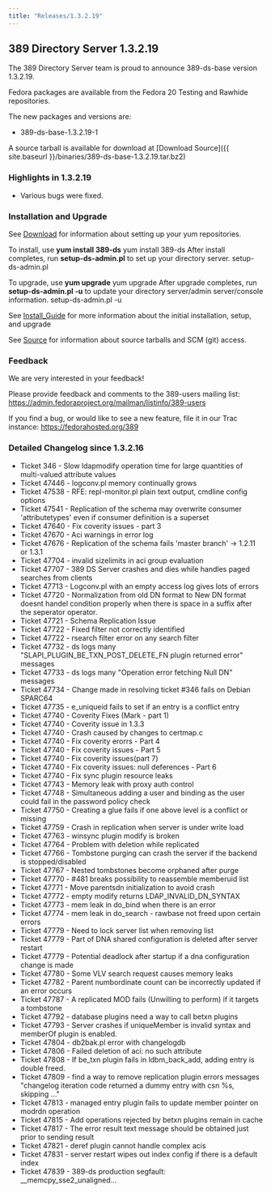 ```yaml
---
title: "Releases/1.3.2.19"
---
```

389 Directory Server 1.3.2.19
-----------------------------

The 389 Directory Server team is proud to announce 389-ds-base version 1.3.2.19.

Fedora packages are available from the Fedora 20 Testing and Rawhide repositories.

The new packages and versions are:

-   389-ds-base-1.3.2.19-1

A source tarball is available for download at [Download Source]({{ site.baseurl }}/binaries/389-ds-base-1.3.2.19.tar.bz2)

### Highlights in 1.3.2.19

-   Various bugs were fixed.

### Installation and Upgrade

See [Download](../download.html) for information about setting up your yum repositories.

To install, use **yum install 389-ds** yum install 389-ds After install completes, run **setup-ds-admin.pl** to set up your directory server. setup-ds-admin.pl

To upgrade, use **yum upgrade** yum upgrade After upgrade completes, run **setup-ds-admin.pl -u** to update your directory server/admin server/console information. setup-ds-admin.pl -u

See [Install\_Guide](../legacy/install-guide.html) for more information about the initial installation, setup, and upgrade

See [Source](../development/source.html) for information about source tarballs and SCM (git) access.

### Feedback

We are very interested in your feedback!

Please provide feedback and comments to the 389-users mailing list: <https://admin.fedoraproject.org/mailman/listinfo/389-users>

If you find a bug, or would like to see a new feature, file it in our Trac instance: <https://fedorahosted.org/389>

### Detailed Changelog since 1.3.2.16

-   Ticket 346 - Slow ldapmodify operation time for large quantities of multi-valued attribute values
-   Ticket 47446 - logconv.pl memory continually grows
-   Ticket 47538 - RFE: repl-monitor.pl plain text output, cmdline config options
-   Ticket 47541 - Replication of the schema may overwrite consumer 'attributetypes' even if consumer definition is a superset
-   Ticket 47640 - Fix coverity issues - part 3
-   Ticket 47670 - Aci warnings in error log
-   Ticket 47676 - Replication of the schema fails 'master branch' -\> 1.2.11 or 1.3.1
-   Ticket 47704 - invalid sizelimits in aci group evaluation
-   Ticket 47707 - 389 DS Server crashes and dies while handles paged searches from clients
-   Ticket 47713 - Logconv.pl with an empty access log gives lots of errors
-   Ticket 47720 - Normalization from old DN format to New DN format doesnt handel condition properly when there is space in a suffix after the seperator operator.
-   Ticket 47721 - Schema Replication Issue
-   Ticket 47722 - Fixed filter not correctly identified
-   Ticket 47722 - rsearch filter error on any search filter
-   Ticket 47732 - ds logs many "SLAPI\_PLUGIN\_BE\_TXN\_POST\_DELETE\_FN plugin returned error" messages
-   Ticket 47733 - ds logs many "Operation error fetching Null DN" messages
-   Ticket 47734 - Change made in resolving ticket \#346 fails on Debian SPARC64
-   Ticket 47735 - e\_uniqueid fails to set if an entry is a conflict entry
-   Ticket 47740 - Coverity Fixes (Mark - part 1)
-   Ticket 47740 - Coverity issue in 1.3.3
-   Ticket 47740 - Crash caused by changes to certmap.c
-   Ticket 47740 - Fix coverity erorrs - Part 4
-   Ticket 47740 - Fix coverity issues - Part 5
-   Ticket 47740 - Fix coverity issues(part 7)
-   Ticket 47740 - Fix coverity issues: null deferences - Part 6
-   Ticket 47740 - Fix sync plugin resource leaks
-   Ticket 47743 - Memory leak with proxy auth control
-   Ticket 47748 - Simultaneous adding a user and binding as the user could fail in the password policy check
-   Ticket 47750 - Creating a glue fails if one above level is a conflict or missing
-   Ticket 47759 - Crash in replication when server is under write load
-   Ticket 47763 - winsync plugin modify is broken
-   Ticket 47764 - Problem with deletion while replicated
-   Ticket 47766 - Tombstone purging can crash the server if the backend is stopped/disabled
-   Ticket 47767 - Nested tombstones become orphaned after purge
-   Ticket 47770 - \#481 breaks possibility to reassemble memberuid list
-   Ticket 47771 - Move parentsdn initialization to avoid crash
-   Ticket 47772 - empty modify returns LDAP\_INVALID\_DN\_SYNTAX
-   Ticket 47773 - mem leak in do\_bind when there is an error
-   Ticket 47774 - mem leak in do\_search - rawbase not freed upon certain errors
-   Ticket 47779 - Need to lock server list when removing list
-   Ticket 47779 - Part of DNA shared configuration is deleted after server restart
-   Ticket 47779 - Potential deadlock after startup if a dna configuration change is made
-   Ticket 47780 - Some VLV search request causes memory leaks
-   Ticket 47782 - Parent numbordinate count can be incorrectly updated if an error occurs
-   Ticket 47787 - A replicated MOD fails (Unwilling to perform) if it targets a tombstone
-   Ticket 47792 - database plugins need a way to call betxn plugins
-   Ticket 47793 - Server crashes if uniqueMember is invalid syntax and memberOf plugin is enabled.
-   Ticket 47804 - db2bak.pl error with changelogdb
-   Ticket 47806 - Failed deletion of aci: no such attribute
-   Ticket 47808 - If be\_txn plugin fails in ldbm\_back\_add, adding entry is double freed.
-   Ticket 47809 - find a way to remove replication plugin errors messages "changelog iteration code returned a dummy entry with csn %s, skipping ..."
-   Ticket 47813 - managed entry plugin fails to update member pointer on modrdn operation
-   Ticket 47815 - Add operations rejected by betxn plugins remain in cache
-   Ticket 47817 - The error result text message should be obtained just prior to sending result
-   Ticket 47821 - deref plugin cannot handle complex acis
-   Ticket 47831 - server restart wipes out index config if there is a default index
-   Ticket 47839 - 389-ds production segfault: \_\_memcpy\_sse2\_unaligned...

